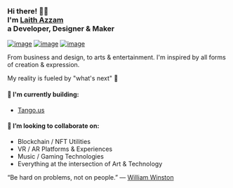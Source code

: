 <!-- Inspired by https://github.com/stephenajulu 🙏 --> 
<!-- Hi there! Feel free to make this your own but don't use my data. Attributions are welcomed -->

<h3>Hi there! 👋🦁<br/>I'm <a href='https://laith.wtf' target='_blank'>Laith Azzam</a><br/>a Developer, Designer & Maker</h3>

[![image](https://img.shields.io/badge/Twitter-1DA1F2?style=for-the-badge&logo=twitter&logoColor=white)](https://twitter.com/LaithWTF)
[![image](https://img.shields.io/badge/LinkedIn-0077B5?style=for-the-badge&logo=linkedin&logoColor=white)](https://www.linkedin.com/in/laithazzam/)
[![image](https://img.shields.io/badge/Instagram-E4405F?style=for-the-badge&logo=instagram&logoColor=white)](https://www.instagram.com/laith.wtf/)

From business and design, to arts & entertainment. I'm inspired by all forms of creation & expression.

My reality is fueled by "what's next" 🧙

#### 🔧 I'm currently building:
 - [Tango.us](https://www.tango.us/)

#### 🤝 I’m looking to collaborate on:
- Blockchain / NFT Utilities
- VR / AR Platforms & Experiences
- Music / Gaming Technologies
- Everything at the intersection of Art & Technology

“Be hard on problems, not on people.” ― [William Winston](https://www.linkedin.com/in/williamrwinston/)
